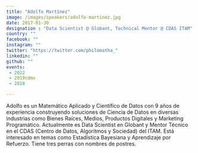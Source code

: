 ```yaml
---
title: "Adolfo Martínez"
image: /images/speakers/adolfo-martinez.jpg
date: 2017-01-30
designation : "Data Scientist @ Globant, Technical Mentor @ CDAS ITAM"
country: ""
facebook: ""
instagram: ""
twitter: "https://twitter.com/philomatha_"
linkedin: ""
github: ""
events: 
 - 2022
 - 2019cdmx
 - 2018

---
```


Adolfo es un Matemático Aplicado y Científico de Datos con 9 años de experiencia construyendo soluciones de Ciencia de Datos en diversas industrias como Bienes Raíces, Medios, Productos Digitales y Marketing Programático. Actualmente es Data Scientist en Globant y Mentor Técnico en el CDAS (Centro de Datos, Algoritmos y Sociedad) del ITAM. Está interesado en temas como Estadística Bayesiana y Aprendizaje por Refuerzo. Tiene tres perras con nombres de postres.